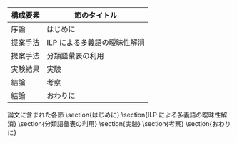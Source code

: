 構成要素 | 節のタイトル
 --- | --- 
序論 | はじめに
提案手法 | ILP による多義語の曖昧性解消
提案手法 | 分類語彙表の利用
実験結果 | 実験
結論 | 考察
結論 | おわりに

論文に含まれた各節
\section{はじめに}
\section{ILP による多義語の曖昧性解消}
\section{分類語彙表の利用}
\section{実験}
\section{考察}
\section{おわりに}

